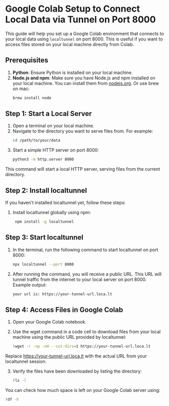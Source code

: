 # Google Colab Setup to Connect Local Data via Tunnel on Port 8000

This guide will help you set up a Google Colab environment that connects to your local data using `localtunnel` on port 8000. This is useful if you want to access files stored on your local machine directly from Colab.

## Prerequisites

1. **Python**: Ensure Python is installed on your local machine.
2. **Node.js and npm**: Make sure you have Node.js and npm installed on your local machine. You can install them from [nodejs.org](https://nodejs.org/). Or use brew on mac:
   ```bash
   brew install node

## Step 1: Start a Local Server

1. Open a terminal on your local machine.
2. Navigate to the directory you want to serve files from. For example:
   ```bash
   cd /path/to/your/data

3. Start a simple HTTP server on port 8000:
   ```bash
   python3 -m http.server 8000

This command will start a local HTTP server, serving files from the current directory.

## Step 2: Install localtunnel

If you haven't installed localtunnel yet, follow these steps:

1. Install localtunnel globally using npm:
   ```bash
    npm install -g localtunnel

## Step 3: Start localtunnel

1. In the terminal, run the following command to start localtunnel on port 8000:
   ```bash
   npx localtunnel --port 8000

2. After running the command, you will receive a public URL. This URL will tunnel traffic from the internet to your local server on port 8000. Example output:
   ```bash
   your url is: https://your-tunnel-url.loca.lt

## Step 4: Access Files in Google Colab
1. Open your Google Colab notebook.

2. Use the wget command in a code cell to download files from your local machine using the public URL provided by localtunnel:
   ```bash
   !wget -r -np -nH --cut-dirs=1 https://your-tunnel-url.loca.lt

Replace https://your-tunnel-url.loca.lt with the actual URL from your localtunnel session.

3. Verify the files have been downloaded by listing the directory:
   ```bash
   !ls -l
You can check how much space is left on your Google Colab server using:
   ```bash
   !df -h
